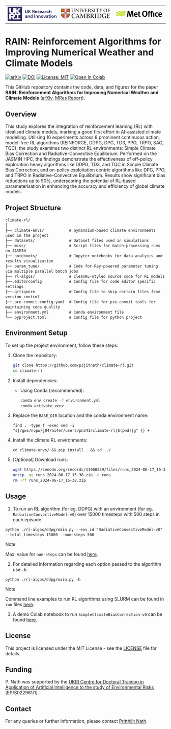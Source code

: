 <table>
  <tr align="center">
    <!-- UKRI Logo -->
    <td align="center">
      <a href="https://www.ukri.org/">
      <img src="assets/ukri-logo-coloured.png" alt="UKRI Logo" width="400" /></a>
    </td>
    <!-- University of Cambridge Logo -->
    <td align="center">
      <a href="https://www.cam.ac.uk/">
      <img src="assets/cambridge-logo-coloured.png" alt="University of Cambridge" width="400" /> </a>
    </td>
    <!-- Met Office Logo -->
    <td align="center">
      <a href="https://www.metoffice.gov.uk/">
      <img src="assets/met-office-logo-coloured.png" alt="Met Office Logo" width="400" /> </a>
    </td>
  </tr>
</table>


# RAIN: Reinforcement Algorithms for Improving Numerical Weather and Climate Models
[![arXiv](https://img.shields.io/badge/cs.LG-2408.16118-b31b1b?logo=arXiv&logoColor=red)](https://arxiv.org/abs/2408.16118) [![DOI](https://zenodo.org/badge/DOI/10.5281/zenodo.11960239.svg)](https://doi.org/10.5281/zenodo.11960239) [![License: MIT](https://img.shields.io/badge/License-MIT-blue.svg)](https://opensource.org/licenses/MIT) [![Open In Colab](https://colab.research.google.com/assets/colab-badge.svg)](https://drive.google.com/file/d/1RhgvX5JXzvrH3LB_wJvcOkqjZRkoTvDA/view?usp=sharing)

This GitHub repository contains the code, data, and figures for the paper **RAIN: Reinforcement Algorithms for Improving Numerical Weather and Climate Models** ([arXiv](https://arxiv.org/abs/2408.16118), [MRes Report](https://drive.google.com/drive/folders/1i8S03_6a_B_y1GjFjJV9OxePbENxxeJz?usp=drive_link)).

## Overview

This study explores the integration of reinforcement learning (RL) with idealised climate models, marking a good first effort in AI-assisted climate modelling. Utilising 16 experiments across 8 prominent continuous action, model-free RL algorithms (REINFORCE, DDPG, DPG, TD3, PPO, TRPO, SAC, TQC), the study examines two distinct RL environments: Simple Climate Bias Correction and Radiative-Convective Equilibrium. Performed on the JASMIN HPC, the findings demonstrate the effectiveness of off-policy exploration heavy algorithms like DDPG, TD3, and TQC in Simple Climate Bias Correction, and on-policy exploitation centric algorithms like DPG, PPO, and TRPO in Radiative-Convective Equilibrium. Results show significant bias reductions up to 90%, underscoring the potential of RL-based parameterisation in enhancing the accuracy and efficiency of global climate models.

## Project Structure

```
climate-rl/
│
├── climate-envs/           # Gymansium-based climate environments used in the project
├── datasets/               # Dataset files used in simulations
├── misc/                   # Script files for batch-processing runs on JASMIN
├── notebooks/              # Jupyter notebooks for data analysis and results visualization
├── param_tune/             # Code for Ray-powered parameter tuning via multiple parallel batch jobs
├── rl-algos/               # cleanRL-styled source code for RL models
├──.editorconfig            # Config file for code editor specific settings
├──.gitignore               # Config file to skip certain files from version control
├──.pre-commit-config.yaml  # Config file for pre-commit tools for maintaining code quality
├── environment.yml         # Conda environment file
└── pyproject.toml          # Config file for python project
```

## Environment Setup

To set up the project environment, follow these steps:

1. Clone the repository:
   ```bash
   git clone https://github.com/p3jitnath/climate-rl.git
   cd climate-rl
   ```

2. Install dependencies:
   - Using Conda (recommended):
     ```bash
     conda env create -f environment.yml
     conda activate venv
     ```

3. Replace the `BASE_DIR` location and the conda environment name:
   ```
   find . -type f -exec sed -i "s|/gws/nopw/j04/ai4er/users/pn341/climate-rl|$(pwd)|g" {} +
   ```

4. Install the climate RL environments:
    ```
    cd climate-envs/ && pip install . && cd ../
    ```

5. [Optional] Download runs:
    ```bash
    wget https://zenodo.org/records/11960239/files/runs_2024-06-17_15-38.zip
    unzip -qq runs_2024-06-17_15-38.zip -d runs
    rm -rf runs_2024-06-17_15-38.zip
    ```

## Usage

1. To run an RL algorithm (for eg. DDPG) with an environment (for eg. `RadiativeConvectiveModel-v0`) over 15000 timesteps with 500 steps in each episode.
```
python ./rl-algos/ddpg/main.py --env_id "RadiativeConvectiveModel-v0" --total_timesteps 15000 --num-steps 500
```
> [!NOTE]
> Max. value for `num-steps` can be found [here](/climate-envs/climate_envs/__init__.py).

2. For detailed information regarding each option passed to the algorithm use `-h`.
```
python ./rl-algos/ddpg/main.py -h
```
> [!NOTE]
> Command line examples to run RL algorithms using SLURM can be found in `run` files [here](/misc/).

3. A demo Colab notebook to run `SimpleClimateBiasCorrection-v0` can be found [here](https://drive.google.com/file/d/1RhgvX5JXzvrH3LB_wJvcOkqjZRkoTvDA/view?usp=sharing).


## License

This project is licensed under the MIT License - see the [LICENSE](LICENSE) file for details.

## Funding

P. Nath was supported by the [UKRI Centre for Doctoral Training in Application of Artificial Intelligence to the study of Environmental Risks](https://ai4er-cdt.esc.cam.ac.uk/) [EP/S022961/1].

## Contact

For any queries or further information, please contact [Pritthijit Nath](mailto:pn341@cam.ac.uk).
